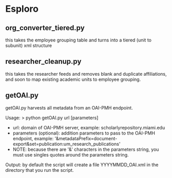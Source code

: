 # Esploro

## org_converter_tiered.py
this takes the employee grouping table and turns into a tiered (unit to subunit) xml structure

## researcher_cleanup.py
this takes the researcher feeds and removes blank and duplicate affiliations, and soon to map existing academic units to employee grouping.

## getOAI.py  
getOAI.py harvests all metadata from an OAI-PMH endpoint.  

Usage: > python getOAI.py url [parameters]  

  - url: domain of OAI-PMH server, example: scholarlyrepository.miami.edu  
  - parameters (optional): addition parameters to pass to the OAI-PMH endpoint, example: '&metadataPrefix=document-export&set=publication:um_research_publications'  
  - NOTE: because there are '&' characters in the parameters string, you must use singles quotes around the parameters string.  

Output: by default the script will create a file YYYYMMDD_OAI.xml in the directory that you run the script.  